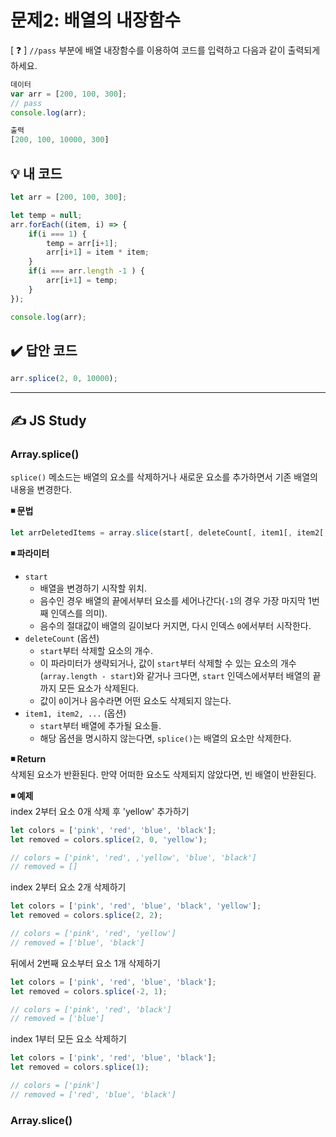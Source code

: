 # 문제2: 배열의 내장함수

[ ❓ ] `//pass` 부분에 배열 내장함수를 이용하여 코드를 입력하고 다음과 같이 출력되게 하세요.

```js
데이터 
var arr = [200, 100, 300];
// pass
console.log(arr);

출력
[200, 100, 10000, 300]
```

## 💡 내 코드
```js
let arr = [200, 100, 300];

let temp = null;
arr.forEach((item, i) => {
	if(i === 1) {
		temp = arr[i+1];
		arr[i+1] = item * item;
	} 
	if(i === arr.length -1 ) {
		arr[i+1] = temp;
	}
});

console.log(arr);
```


## ✔️ 답안 코드 
```js
arr.splice(2, 0, 10000);
```


---
## ✍️ JS Study

### Array.splice()
`splice()` 메소드는 배열의 요소를 삭제하거나 새로운 요소를 추가하면서 기존 배열의 내용을 변경한다. 

**◾ 문법**
```js
let arrDeletedItems = array.slice(start[, deleteCount[, item1[, item2[, ...]]]]);
```

**◾ 파라미터**
- `start`
  - 배열을 변경하기 시작할 위치.
  - 음수인 경우 배열의 끝에서부터 요소를 세어나간다(`-1`의 경우 가장 마지막 1번째 인덱스를 의미). 
  - 음수의 절대값이 배열의 길이보다 커지면, 다시 인덱스 `0`에서부터 시작한다. 
- `deleteCount` (옵션)
  - `start`부터 삭제할 요소의 개수.
  - 이 파라미터가 생략되거나, 값이 `start`부터 삭제할 수 있는 요소의 개수(`array.length - start`)와 같거나 크다면, `start` 인덱스에서부터 배열의 끝까지 모든 요소가 삭제된다. 
  - 값이 `0`이거나 음수라면 어떤 요소도 삭제되지 않는다. 
- `item1, item2, ...` (옵션)
  - `start`부터 배열에 추가될 요소들.
  - 해당 옵션을 명시하지 않는다면, `splice()`는 배열의 요소만 삭제한다.   

**◾ Return**    
삭제된 요소가 반환된다. 만약 어떠한 요소도 삭제되지 않았다면, 빈 배열이 반환된다. 

**◾ 예제**     
index 2부터 요소 0개 삭제 후 'yellow' 추가하기 
```js
let colors = ['pink', 'red', 'blue', 'black'];
let removed = colors.splice(2, 0, 'yellow');

// colors = ['pink', 'red', ,'yellow', 'blue', 'black']
// removed = []
``` 
index 2부터 요소 2개 삭제하기 
```js
let colors = ['pink', 'red', 'blue', 'black', 'yellow'];
let removed = colors.splice(2, 2);

// colors = ['pink', 'red', 'yellow']
// removed = ['blue', 'black']
``` 
뒤에서 2번째 요소부터 요소 1개 삭제하기 
```js
let colors = ['pink', 'red', 'blue', 'black'];
let removed = colors.splice(-2, 1);

// colors = ['pink', 'red', 'black']
// removed = ['blue']
``` 
index 1부터 모든 요소 삭제하기 
```js
let colors = ['pink', 'red', 'blue', 'black'];
let removed = colors.splice(1);

// colors = ['pink']
// removed = ['red', 'blue', 'black']
``` 

### Array.slice()

